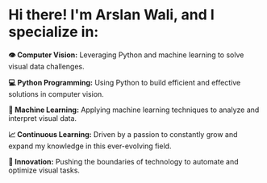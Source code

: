 # Hi there! I'm Arslan Wali, and I specialize in:

**👁️ Computer Vision:** Leveraging Python and machine learning to solve visual data challenges.

**💻 Python Programming:** Using Python to build efficient and effective solutions in computer vision.

**🧠 Machine Learning:** Applying machine learning techniques to analyze and interpret visual data.

**📈 Continuous Learning:** Driven by a passion to constantly grow and expand my knowledge in this ever-evolving field.

**🚀 Innovation:** Pushing the boundaries of technology to automate and optimize visual tasks.
